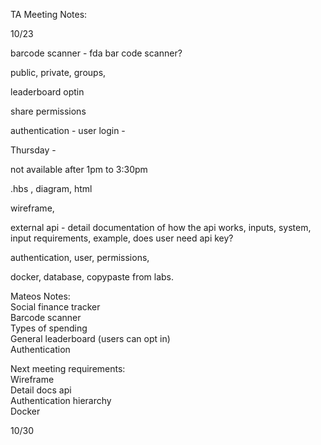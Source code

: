 TA Meeting Notes: 

10/23

barcode scanner \- fda bar code scanner? 

public, private, groups,

leaderboard optin

share permissions

authentication \- user login \-

Thursday \-

not available after 1pm to 3:30pm 

.hbs , diagram, html

wireframe, 

external api \- detail documentation of how the api works, inputs, system, input requirements, example, does user need api key?

authentication, user, permissions, 

docker, database, copypaste from labs. 

Mateos Notes:   
Social finance tracker  
Barcode scanner  
Types of spending  
General leaderboard (users can opt in)  
Authentication

Next meeting requirements:  
Wireframe  
Detail docs api  
Authentication hierarchy  
Docker

10/30